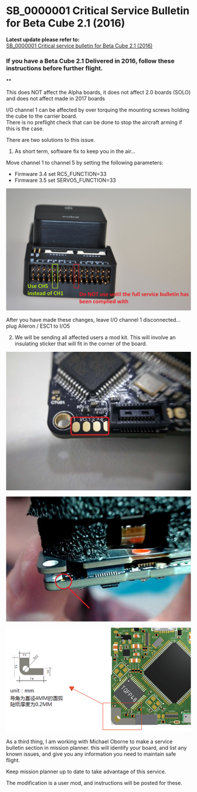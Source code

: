 # SB\_0000001 Critical Service Bulletin for Beta Cube 2.1 (2016)

**Latest update please refer to:**\
[SB\_0000001 Critical service bulletin for Beta Cube 2.1 (2016)](https://discuss.cubepilot.org/t/sb-0000001-critical-service-bulletin-for-beta-cube-2-1-2016/405)

### If you have a Beta Cube 2.1 **Delivered** **in 2016**, follow these instructions before further flight.

\*\*

This does NOT affect the Alpha boards, it does not affect 2.0 boards (SOLO) and does not affect made in 2017 boards

I/O channel 1 can be affected by over torquing the mounting screws holding the cube to the carrier board.\
There is no preflight check that can be done to stop the aircraft arming if this is the case.

There are two solutions to this issue.

1. As short term, software fix to keep you in the air…

Move channel 1 to channel 5 by setting the following parameters:

* Firmware 3.4 set RC5\_FUNCTION=33
* Firmware 3.5 set SERVO5\_FUNCTION=33

![](<../../.gitbook/assets/SB_0000001 Photo-01.jpeg>)

After you have made these changes, leave I/O channel 1 disconnected… plug Aileron / ESC1 to I/O5

2. We will be sending all affected users a mod kit. This will involve an insulating sticker that will fit in the corner of the board.

![SB\_0000001 Photo-02 PH2 ch 1-4](<../../.gitbook/assets/SB_0000001 Photo-02 PH2 ch 1-4.jpeg>)

![SB\_0000001 Photo-03 PH2 short](<../../.gitbook/assets/SB_0000001 Photo-03 PH2 short.jpeg>)

![SB\_0000001 Photo-04 PWM CH1 Fix](<../../.gitbook/assets/SB_0000001 Photo-04 PWM CH1 Fix.png>)

As a third thing, I am working with Michael Oborne to make a service bulletin section in mission planner. this will identify your board, and list any known issues, and give you any information you need to maintain safe flight.

Keep mission planner up to date to take advantage of this service.

The modification is a user mod, and instructions will be posted for these.

